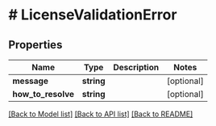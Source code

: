 # # LicenseValidationError

## Properties

Name | Type | Description | Notes
------------ | ------------- | ------------- | -------------
**message** | **string** |  | [optional]
**how_to_resolve** | **string** |  | [optional]

[[Back to Model list]](../../README.md#models) [[Back to API list]](../../README.md#endpoints) [[Back to README]](../../README.md)
